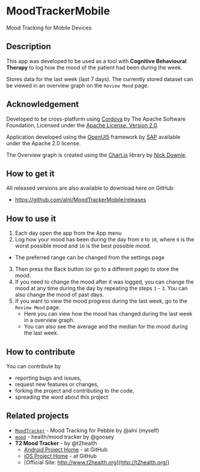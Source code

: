 # MoodTrackerMobile

Mood Tracking for Mobile Devices

## Description ##

This app was developed to be used as a tool with **Cognitive Behavioural Therapy** to log how the mood of the patient had been during the week.

Stores data for the last week (last 7 days). The currently stored dataset can be viewed in an overview graph on the `Review Mood` page.

## Acknowledgement ##

Developed to be cross-platform using [Cordova](https://cordova.apache.org/) by The Apache Software Foundation, Licensed under the [Apache License, Version 2.0](http://www.apache.org/licenses/LICENSE-2.0).

Application developed using the [OpenUI5](http://openui5.org/) framework by [SAP](http://www.sap.com/) available under the Apache 2.0 license.

The Overview graph is created using the [Chart.js](http://www.chartjs.org/) library by [Nick Downie](http://www.nickdownie.com/).

## How to get it ##

All released versions are also available to download here on GitHub:

* <https://github.com/alni/MoodTrackerMobile/releases>

## How to use it ##

1. Each day open the app from the App menu
2. Log how your mood has been during the day from `0` to `10`, 
   where `0` is the worst possible mood and `10` is the best possible mood.
  * The preferred range can be changed from the settings page
3. Then press the Back button (or go to a different page) to store the mood.
4. If you need to change the mood after it was logged, you can change the mood 
   at any time during the day by repeating the steps `1` - `3`. You can also change the mood of past days.
5. If you want to view the mood progress during the last week, go to the `Review Mood` page.
    * Here you can view how the mood has changed during the last week in a overview graph.
    * You can also see the average and the median for the mood during the last week.

## How to contribute ##

You can contribute by

* reporting bugs and issues, 
* request new features or changes, 
* forking the project and contributing to the code, 
* spreading the word about this project

## Related projects ##

* [`MoodTracker`](https://github.com/alni/MoodTracker) - Mood Tracking for Pebble by @alni (myself)
* [`mood`](https://github.com/goosey/mood) - health/mood tracker by @goosey
* **T2 Mood Tracker** - by @t2health
    * [Android Project Home](https://github.com/t2health/T2-Mood-Tracker-Android) - at GitHub
    * [iOS Project Home](https://github.com/t2health/T2-Mood-Tracker-iOS) - at GitHub
    * [Official Site: http://www.t2health.org](http://t2health.org/)

